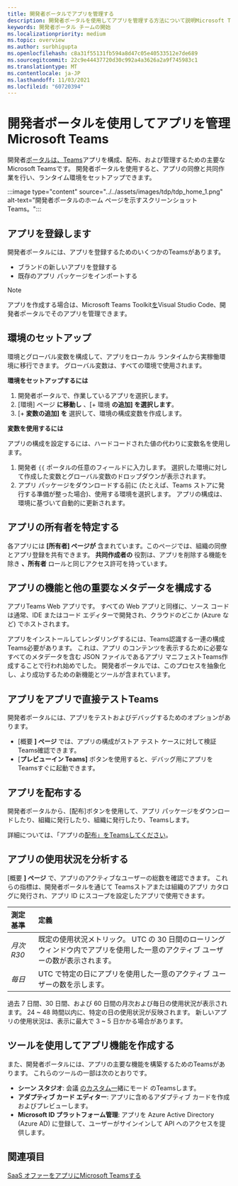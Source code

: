 ```yaml
---
title: 開発者ポータルでアプリを管理する
description: 開発者ポータルを使用してアプリを管理する方法について説明Microsoft Teams。
keywords: 開発者ポータル チームの開始
ms.localizationpriority: medium
ms.topic: overview
ms.author: surbhigupta
ms.openlocfilehash: c8a31f55131fb594a8d47c05e40533512e7de689
ms.sourcegitcommit: 22c9e44437720d30c992a4a3626a2a9f745983c1
ms.translationtype: MT
ms.contentlocale: ja-JP
ms.lasthandoff: 11/03/2021
ms.locfileid: "60720394"
---
```

# <a name="manage-your-apps-with-the-developer-portal-for-microsoft-teams"></a>開発者ポータルを使用してアプリを管理Microsoft Teams

開発者<a href="https://dev.teams.microsoft.com" target="_blank">ポータルは、Teams</a>アプリを構成、配布、および管理するための主要なMicrosoft Teamsです。 開発者ポータルを使用すると、アプリの同僚と共同作業を行い、ランタイム環境をセットアップできます。

:::image type="content" source="../../assets/images/tdp/tdp_home_1.png" alt-text="開発者ポータルのホーム ページを示すスクリーンショットTeams。":::

## <a name="register-an-app"></a>アプリを登録します

開発者ポータルには、アプリを登録するためのいくつかのTeamsがあります。

* ブランドの新しいアプリを登録する
* 既存のアプリ パッケージをインポートする

> [!NOTE]
> アプリを作成する場合は、Microsoft Teams Toolkit[を](https://marketplace.visualstudio.com/items?itemName=TeamsDevApp.ms-teams-vscode-extension)Visual Studio Code、開発者ポータルでそのアプリを管理できます。

## <a name="set-up-an-environment"></a>環境のセットアップ

環境とグローバル変数を構成して、アプリをローカル ランタイムから実稼働環境に移行できます。 グローバル変数は、すべての環境で使用されます。

**環境をセットアップするには**

1. 開発者ポータルで、作業しているアプリを選択します。
2. [環境] ページ **に移動し** 、[+ 環境 **の追加] を選択します**。
3. [+ **変数の追加] を** 選択して、環境の構成変数を作成します。

**変数を使用するには**

アプリの構成を設定するには、ハードコードされた値の代わりに変数名を使用します。

1. 開発者 `{{` ポータルの任意のフィールドに入力します。 選択した環境に対して作成した変数とグローバル変数のドロップダウンが表示されます。  
1. アプリ パッケージをダウンロードする前に (たとえば、Teams ストアに発行する準備が整った場合)、使用する環境を選択します。 アプリの構成は、環境に基づいて自動的に更新されます。 

## <a name="identify-app-owners"></a>アプリの所有者を特定する

各アプリには **[所有者] ページが** 含まれています。このページでは、組織の同僚とアプリ登録を共有できます。 **共同作成者の** 役割は、アプリを削除する機能を除き **、所有者** ロールと同じアクセス許可を持っています。

## <a name="configure-your-apps-capabilities-and-other-important-metadata"></a>アプリの機能と他の重要なメタデータを構成する

アプリTeams Web アプリです。 すべての Web アプリと同様に、ソース コードは通常、IDE またはコード エディターで開発され、クラウドのどこか (Azure など) でホストされます。

アプリをインストールしてレンダリングするには、Teams認識する一連の構成Teams必要があります。 これは、アプリ のコンテンツを表示するために必要なすべてのメタデータを含む JSON ファイルであるアプリ マニフェストTeams作成することで行われ始めでした。 開発者ポータルでは、このプロセスを抽象化し、より成功するための新機能とツールが含まれています。

## <a name="test-your-app-directly-in-teams"></a>アプリをアプリで直接テストTeams

開発者ポータルには、アプリをテストおよびデバッグするためのオプションがあります。

* [概要 **] ページ** では、アプリの構成がストア テスト ケースに対して検証Teams確認できます。
* [**プレビューイン Teams]** ボタンを使用すると、デバッグ用にアプリを Teamsすぐに起動できます。

## <a name="distribute-your-app"></a>アプリを配布する

開発者ポータルから、[配布]ボタンを使用して、アプリ パッケージをダウンロードしたり、組織に発行したり、組織に発行したり、Teamsします。

詳細については、「アプリの[配布」をTeamsしてください](~/concepts/deploy-and-publish/apps-publish-overview.md)。

## <a name="analyze-your-apps-usage"></a>アプリの使用状況を分析する

[概要 **] ページ** で、アプリのアクティブなユーザーの総数を確認できます。 これらの指標は、開発者ポータルを通じて Teamsストアまたは組織のアプリ カタログに発行され、アプリ ID にスコープを設定したアプリで使用できます。

| 測定基準 | 定義 |
| :-----------------------| :------------------------------------------------------------------------------------------------------|
| *月次 R30* | 既定の使用状況メトリック。 UTC の 30 日間のローリング ウィンドウ内でアプリを使用した一意のアクティブ ユーザーの数が表示されます。 |
| *毎日* | UTC で特定の日にアプリを使用した一意のアクティブ ユーザーの数を示します。 |

過去 7 日間、30 日間、および 60 日間の月次および毎日の使用状況が表示されます。 24 ~ 48 時間以内に、特定の日の使用状況が反映されます。 新しいアプリの使用状況は、表示に最大で 3 ~ 5 日かかる場合があります。

## <a name="use-tools-to-create-app-features"></a>ツールを使用してアプリ機能を作成する

また、開発者ポータルには、アプリの主要な機能を構築するためのTeamsがあります。 これらのツールの一部は次のとおりです。

* **シーン スタジオ**: 会議 [のカスタム一](~/apps-in-teams-meetings/teams-together-mode.md)緒にモード のTeamsします。
* **アダプティブ カード エディター**: アプリに含めるアダプティブ カードを作成およびプレビューします。
* **Microsoft ID プラットフォーム管理**: アプリを Azure Active Directory (Azure AD) に登録して、ユーザーがサインインして API へのアクセスを提供します。

## <a name="see-also"></a>関連項目

[SaaS オファーをアプリにMicrosoft Teamsする](~/concepts/deploy-and-publish/appsource/prepare/include-saas-offer.md)
